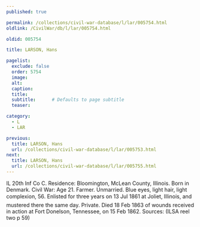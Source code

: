 ```yaml
---
published: true

permalink: /collections/civil-war-database/l/lar/005754.html
oldlink: /CivilWar/db/l/lar/005754.html

oldid: 005754

title: LARSON, Hans

pagelist:
  exclude: false
  order: 5754
  image: 
  alt:
  caption:
  title:
  subtitle:      # Defaults to page subtitle
  teaser:

category: 
  - L 
  - LAR

previous:
  title: LARSON, Hans
  url: /collections/civil-war-database/l/lar/005753.html  
next:
  title: LARSON, Hans
  url: /collections/civil-war-database/l/lar/005755.html   
---
```

IL 20th Inf Co C. Residence: Bloomington, McLean County, Illinois. Born in Denmark. Civil War: Age 21. Farmer. Unmarried. Blue eyes, light hair, light complexion, 5&#146;6&#148;. Enlisted for three years on 13 Jul 1861 at Joliet, Illinois, and mustered there the same day. Private. Died 18 Feb 1863 of wounds received in action at Fort Donelson, Tennessee, on 15 Feb 1862. Sources: (ILSA reel two p 59)